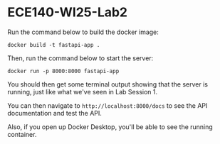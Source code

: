 # ECE140-WI25-Lab2

Run the command below to build the docker image:

```
docker build -t fastapi-app .
```

Then, run the command below to start the server:

```
docker run -p 8000:8000 fastapi-app
```

You should then get some terminal output showing that the server is running, just like what we've seen in Lab Session 1.

You can then navigate to `http://localhost:8000/docs` to see the API documentation and test the API.

Also, if you open up Docker Desktop, you'll be able to see the running container.